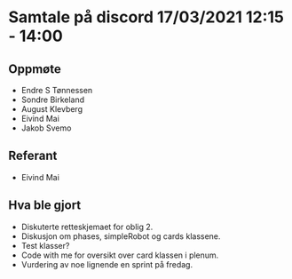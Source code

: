 # Samtale på discord 17/03/2021 12:15 - 14:00

## Oppmøte
* Endre S Tønnessen
* Sondre Birkeland
* August Klevberg
* Eivind Mai
* Jakob Svemo

## Referant
* Eivind Mai

## Hva ble gjort
* Diskuterte retteskjemaet for oblig 2.
* Diskusjon om phases, simpleRobot og cards klassene.
* Test klasser?
* Code with me for oversikt over card klassen i plenum.
* Vurdering av noe lignende en sprint på fredag.
